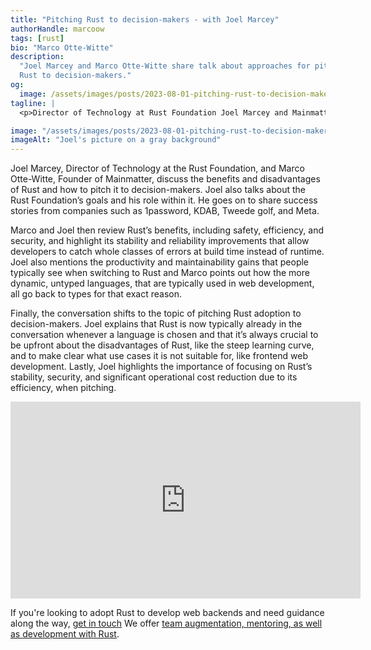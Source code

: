 ```yaml
---
title: "Pitching Rust to decision-makers - with Joel Marcey"
authorHandle: marcoow
tags: [rust]
bio: "Marco Otte-Witte"
description:
  "Joel Marcey and Marco Otte-Witte share talk about approaches for pitching
  Rust to decision-makers."
og:
  image: /assets/images/posts/2023-08-01-pitching-rust-to-decision-makers-with-joel-marcey/og-image.jpg
tagline: |
  <p>Director of Technology at Rust Foundation Joel Marcey and Mainmatter’s Founder Marco Otte-Witte discuss how to pitch Rust to decision makers, share success stories of different companies including 1password, KDAB, Tweede golf, and Meta, and talk about Joel’s role at the Foundation.</p>

image: "/assets/images/posts/2023-08-01-pitching-rust-to-decision-makers-with-joel-marcey/header-visual.jpg"
imageAlt: "Joel's picture on a gray background"
---
```


Joel Marcey, Director of Technology at the Rust Foundation, and Marco
Otte-Witte, Founder of Mainmatter, discuss the benefits and disadvantages of
Rust and how to pitch it to decision-makers. Joel also talks about the Rust
Foundation’s goals and his role within it. He goes on to share success stories
from companies such as 1password, KDAB, Tweede golf, and Meta.

Marco and Joel then review Rust’s benefits, including safety, efficiency, and
security, and highlight its stability and reliability improvements that allow
developers to catch whole classes of errors at build time instead of runtime.
Joel also mentions the productivity and maintainability gains that people
typically see when switching to Rust and Marco points out how the more dynamic,
untyped languages, that are typically used in web development, all go back to
types for that exact reason.

Finally, the conversation shifts to the topic of pitching Rust adoption to
decision-makers. Joel explains that Rust is now typically already in the
conversation whenever a language is chosen and that it’s always crucial to be
upfront about the disadvantages of Rust, like the steep learning curve, and to
make clear what use cases it is not suitable for, like frontend web development.
Lastly, Joel highlights the importance of focusing on Rust’s stability,
security, and significant operational cost reduction due to its efficiency, when
pitching.

<iframe width="560" height="315" src="https://www.youtube-nocookie.com/embed/T951xRBcGD8" title="Embedded video of Joel's interview" frameborder="0" allow="accelerometer; autoplay; clipboard-write; encrypted-media; gyroscope; picture-in-picture" allowfullscreen></iframe>

If you're looking to adopt Rust to develop web backends and need guidance along
the way, [get in touch](/contact/) We offer
[team augmentation, mentoring, as well as development with Rust](/rust-consulting/).
